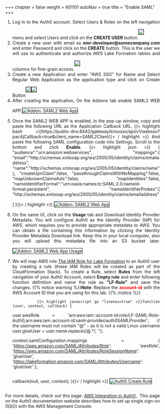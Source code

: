 +++
chapter = false
weight = 601101
autoNav = true
title = "Enable SAML"
+++

<div style="text-align: justify">
    <ol>
        <li>Log in to the Auth0 account. Select Users & Roles on the left navigation menu and select Users and click on the <b>CREATE USER</b> button.<img src="/images/auth0-createuser.png" style="margin:15px 0px; border:1px solid black"/></li>
        <li>Create a new user with email as <b>emr-developer@somecompany.com</b> and enter Password and click on the <b>CREATE</b> button. This is the user we will use to authenticate and authorize AWS Lake Formation tables and columns for fine-grain access.<img src="/images/auth0-enteruserdetails.png" style="margin:15px 0px; border:1px solid black"/></li>
        <li>Create a new Application and enter "AWS SSO" for Name and Select Regular Web Application as the application type and click on Create Button<img src="/images/auth2.png" style="margin:15px 0px; border:1px solid black"/><img src="/images/auth3.png" style="margin:15px 0px; border:1px solid black"/></li>
        <li>After creating the application, On the Addons tab enable SAML2 WEB APP.<img src="/images/auth4.png" title="Addon: SAML2 Web App" style="margin:15px 0px; border:1px solid black"/></li>
        <li>Once the SAML2 WEB APP is enabled, in the pop-up window, copy and paste the following URL as the Application Callback URL.
            {{< highlight bash >}}https://public-dns:8442/gateway/knoxsso/api/v1/websso?pac4jCallback=true&client_name=SAML2Client{{< / highlight >}}
        And paste the following SAML configuration code into Settings. Scroll to the bottom and click <b>Enable</b>.
        {{< highlight json >}}
{
    "audience":"urn:amazon:webservices",
    "mappings":{
        "email":"http://schemas.xmlsoap.org/ws/2005/05/identity/claims/emailaddress",
        "name":"http://schemas.xmlsoap.org/ws/2005/05/identity/claims/name"
    },
    "createUpnClaim":false,
    "passthroughClaimsWithNoMapping":false,
    "mapUnknownClaimsAsIs":false,
    "mapIdentities":false,
    "nameIdentifierFormat":"urn:oasis:names:tc:SAML:2.0:nameid-format:persistent",
    "nameIdentifierProbes":[
        "http://schemas.xmlsoap.org/ws/2005/05/identity/claims/emailaddress"
    ]
}{{< / highlight >}}
            <img src="/images/auth0-Addon.png" title="Addon: SAML2 Web App" style="margin:15px 0px; border:1px solid black"/>
        </li>
        <li>On the same UI, click on the <b>Usage</b> tab and Download Identity Provider Metadata. You will configure Auth0 as the Identity Provider (IdP) for AWS, which requires you to provide appropriate metadata to AWS. You can obtain a file containing this information by clicking the Identity Provider Metadata Download link. Keep this in your local computer, also you will upload this metadata file into an S3 bucket later.<img src="/images/auth0-metadatadownload.png" title="Addon: SAML2 Web App Usage" style="margin:15px 0px; border:1px solid black"/></li>
        <li>We will map AWS role <a href="https://docs.aws.amazon.com/emr/latest/ManagementGuide/emr-lf-iam-role.html">The IAM Role for Lake Formation</a> to an Auth0 user by creating a rule (these IAM Roles will be created as part of the CloudFormation Stack). To create a Rule, select <b>Rules</b> from the left navigation of your Auth0 Account, select <b>Empty rule</b> and enter following function definition and name the rule as <b>"LF-Rule"</b> and save the changes.
   {{% notice warning %}}<b>Note</b>: Replace the <b style="color:red">account-id</b> with the AWS Account ID that you are using for this lab.
            {{% /notice %}}

            {{< highlight javascript go "linenos=true" >}}function (user, context, callback) {
   user.awsRole = 'arn:aws:iam::account-id:role/LF-SAML-Role-Auth0,arn:aws:iam::account-id:saml-provider/auth0SAMLProvider';
   // the username must not contain "@" - as it is not a valid Linux username
   user.glueUser = user.name.replace(/@.*/, '');

   context.samlConfiguration.mappings = {
       'https://aws.amazon.com/SAML/Attributes/Role': 'awsRole',
       'https://aws.amazon.com/SAML/Attributes/RoleSessionName': 'glueUser',
       'https://lakeformation.amazon.com/SAML/Attributes/Username': 'glueUser'
   };

   callback(null, user, context);
}{{< / highlight >}}
            <img src="/images/auth0-createrule.png" title="Auth0 Create Rule" style="margin:15px 0px; border:1px solid black"/></li>
   </ol>
   For more details, check out this page: <a href="https://auth0.com/docs/integrations/aws">AWS Integration in Auth0 </a>. This page on the Auth0 documentation website describes how to set up single sign-on (SSO) with the AWS Management Console.
</div>